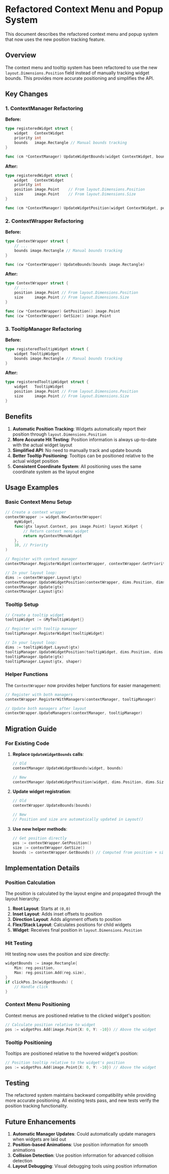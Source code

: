 # Refactored Context Menu and Popup System

This document describes the refactored context menu and popup system that now uses the new position tracking feature.

## Overview

The context menu and tooltip system has been refactored to use the new `layout.Dimensions.Position` field instead of manually tracking widget bounds. This provides more accurate positioning and simplifies the API.

## Key Changes

### 1. ContextManager Refactoring

**Before:**
```go
type registeredWidget struct {
    widget   ContextWidget
    priority int
    bounds   image.Rectangle // Manual bounds tracking
}

func (cm *ContextManager) UpdateWidgetBounds(widget ContextWidget, bounds image.Rectangle)
```

**After:**
```go
type registeredWidget struct {
    widget   ContextWidget
    priority int
    position image.Point    // From layout.Dimensions.Position
    size     image.Point    // From layout.Dimensions.Size
}

func (cm *ContextManager) UpdateWidgetPosition(widget ContextWidget, position, size image.Point)
```

### 2. ContextWrapper Refactoring

**Before:**
```go
type ContextWrapper struct {
    // ...
    bounds image.Rectangle // Manual bounds tracking
}

func (cw *ContextWrapper) UpdateBounds(bounds image.Rectangle)
```

**After:**
```go
type ContextWrapper struct {
    // ...
    position image.Point // From layout.Dimensions.Position
    size     image.Point // From layout.Dimensions.Size
}

func (cw *ContextWrapper) GetPosition() image.Point
func (cw *ContextWrapper) GetSize() image.Point
```

### 3. TooltipManager Refactoring

**Before:**
```go
type registeredTooltipWidget struct {
    widget TooltipWidget
    bounds image.Rectangle // Manual bounds tracking
}
```

**After:**
```go
type registeredTooltipWidget struct {
    widget   TooltipWidget
    position image.Point // From layout.Dimensions.Position
    size     image.Point // From layout.Dimensions.Size
}
```

## Benefits

1. **Automatic Position Tracking**: Widgets automatically report their position through `layout.Dimensions.Position`
2. **More Accurate Hit Testing**: Position information is always up-to-date with the actual widget layout
3. **Simplified API**: No need to manually track and update bounds
4. **Better Tooltip Positioning**: Tooltips can be positioned relative to the actual widget position
5. **Consistent Coordinate System**: All positioning uses the same coordinate system as the layout engine

## Usage Examples

### Basic Context Menu Setup

```go
// Create a context wrapper
contextWrapper := widget.NewContextWrapper(
    myWidget,
    func(gtx layout.Context, pos image.Point) layout.Widget {
        // Return context menu widget
        return myContextMenuWidget
    },
    10, // Priority
)

// Register with context manager
contextManager.RegisterWidget(contextWrapper, contextWrapper.GetPriority())

// In your layout loop:
dims := contextWrapper.Layout(gtx)
contextManager.UpdateWidgetPosition(contextWrapper, dims.Position, dims.Size)
contextManager.Update(gtx)
contextManager.Layout(gtx)
```

### Tooltip Setup

```go
// Create a tooltip widget
tooltipWidget := &MyTooltipWidget{}

// Register with tooltip manager
tooltipManager.RegisterWidget(tooltipWidget)

// In your layout loop:
dims := tooltipWidget.Layout(gtx)
tooltipManager.UpdateWidgetPosition(tooltipWidget, dims.Position, dims.Size)
tooltipManager.Update(gtx)
tooltipManager.Layout(gtx, shaper)
```

### Helper Functions

The `ContextWrapper` now provides helper functions for easier management:

```go
// Register with both managers
contextWrapper.RegisterWithManagers(contextManager, tooltipManager)

// Update both managers after layout
contextWrapper.UpdateManagers(contextManager, tooltipManager)
```

## Migration Guide

### For Existing Code

1. **Replace `UpdateWidgetBounds` calls**:
   ```go
   // Old
   contextManager.UpdateWidgetBounds(widget, bounds)
   
   // New
   contextManager.UpdateWidgetPosition(widget, dims.Position, dims.Size)
   ```

2. **Update widget registration**:
   ```go
   // Old
   contextWrapper.UpdateBounds(bounds)
   
   // New
   // Position and size are automatically updated in Layout()
   ```

3. **Use new helper methods**:
   ```go
   // Get position directly
   pos := contextWrapper.GetPosition()
   size := contextWrapper.GetSize()
   bounds := contextWrapper.GetBounds() // Computed from position + size
   ```

## Implementation Details

### Position Calculation

The position is calculated by the layout engine and propagated through the layout hierarchy:

1. **Root Layout**: Starts at `(0,0)`
2. **Inset Layout**: Adds inset offsets to position
3. **Direction Layout**: Adds alignment offsets to position
4. **Flex/Stack Layout**: Calculates positions for child widgets
5. **Widget**: Receives final position in `layout.Dimensions.Position`

### Hit Testing

Hit testing now uses the position and size directly:

```go
widgetBounds := image.Rectangle{
    Min: reg.position,
    Max: reg.position.Add(reg.size),
}
if clickPos.In(widgetBounds) {
    // Handle click
}
```

### Context Menu Positioning

Context menus are positioned relative to the clicked widget's position:

```go
// Calculate position relative to widget
pos := widgetPos.Add(image.Point{X: 0, Y: -10}) // Above the widget
```

### Tooltip Positioning

Tooltips are positioned relative to the hovered widget's position:

```go
// Position tooltip relative to the widget's position
pos := widgetPos.Add(image.Point{X: 0, Y: -10}) // Above the widget
```

## Testing

The refactored system maintains backward compatibility while providing more accurate positioning. All existing tests pass, and new tests verify the position tracking functionality.

## Future Enhancements

1. **Automatic Manager Updates**: Could automatically update managers when widgets are laid out
2. **Position-based Animations**: Use position information for smooth animations
3. **Collision Detection**: Use position information for advanced collision detection
4. **Layout Debugging**: Visual debugging tools using position information
